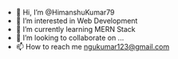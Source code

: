 - 👋 Hi, I’m @HimanshuKumar79
- 👀 I’m interested in Web Development
- 🌱 I’m currently learning MERN Stack
- 💞️ I’m looking to collaborate on ...
- 📫 How to reach me ngukumar123@gmail.com 

<!---
HimanshuKumar79/HimanshuKumar79 is a ✨ special ✨ repository because its `README.md` (this file) appears on your GitHub profile.
You can click the Preview link to take a look at your changes.
--->
